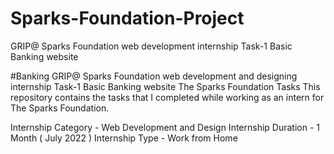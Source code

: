 # Sparks-Foundation-Project
GRIP@ Sparks Foundation web development internship Task-1 Basic Banking website

#Banking
GRIP@ Sparks Foundation web development and designing internship Task-1 Basic Banking website The Sparks Foundation Tasks This repository contains the tasks that I completed while working as an intern for The Sparks Foundation.

Internship Category - Web Development and Design Internship Duration - 1 Month ( July 2022 ) Internship Type - Work from Home
